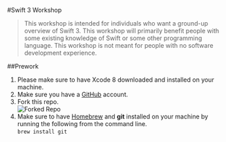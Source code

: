 #Swift 3 Workshop  
> This workshop is intended for individuals who want a ground-up overview of Swift 3. This workshop will primarily benefit people with some existing knowledge of Swift or some other programming language.  This workshop is not meant for people with no software development experience.  

##Prework  
1. Please make sure to have Xcode 8 downloaded and installed on your machine.  
2. Make sure you have a [GitHub](https://github.com) account.  
3. Fork this repo.  
![Forked Repo]([Imgur](http://i.imgur.com/BVfGkDd.png))
4. Make sure to have [Homebrew](http://brew.sh/) and **git** installed on your machine by running the following from the command line.  
`brew install git`  

